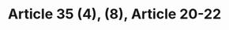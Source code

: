 ---
title: "Article 35 (4), (8), Article 20-22"
draft: false
exceptions:
- info52c
memberstates:
- HU
score: 3
compensation:
- Compensated
remarks: |
 Specific acts are enlisted in the referred Article of CA


link: "http://www.sztnh.gov.hu/en/English/jogforras/hungarian_copyright_act.pdf"
---